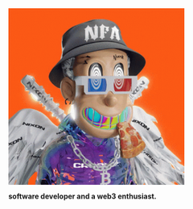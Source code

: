 <img align="top" alt="GIF" src="https://github.com/nielchaudhary/nielchaudhary/blob/main/opensea.gif?raw=true" width="350" height="350" />

<b>software developer and a web3 enthusiast.</b> 
